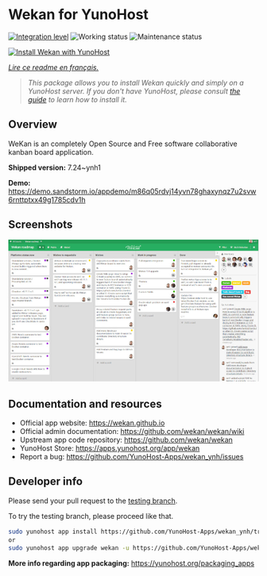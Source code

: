 <!--
N.B.: This README was automatically generated by https://github.com/YunoHost/apps/tree/master/tools/README-generator
It shall NOT be edited by hand.
-->

# Wekan for YunoHost

[![Integration level](https://dash.yunohost.org/integration/wekan.svg)](https://dash.yunohost.org/appci/app/wekan) ![Working status](https://ci-apps.yunohost.org/ci/badges/wekan.status.svg) ![Maintenance status](https://ci-apps.yunohost.org/ci/badges/wekan.maintain.svg)

[![Install Wekan with YunoHost](https://install-app.yunohost.org/install-with-yunohost.svg)](https://install-app.yunohost.org/?app=wekan)

*[Lire ce readme en français.](./README_fr.md)*

> *This package allows you to install Wekan quickly and simply on a YunoHost server.
If you don't have YunoHost, please consult [the guide](https://yunohost.org/#/install) to learn how to install it.*

## Overview

WeKan is an completely Open Source and Free software collaborative kanban board application.


**Shipped version:** 7.24~ynh1

**Demo:** https://demo.sandstorm.io/appdemo/m86q05rdvj14yvn78ghaxynqz7u2svw6rnttptxx49g1785cdv1h

## Screenshots

![Screenshot of Wekan](./doc/screenshots/screenshot.jpg)

## Documentation and resources

* Official app website: <https://wekan.github.io>
* Official admin documentation: <https://github.com/wekan/wekan/wiki>
* Upstream app code repository: <https://github.com/wekan/wekan>
* YunoHost Store: <https://apps.yunohost.org/app/wekan>
* Report a bug: <https://github.com/YunoHost-Apps/wekan_ynh/issues>

## Developer info

Please send your pull request to the [testing branch](https://github.com/YunoHost-Apps/wekan_ynh/tree/testing).

To try the testing branch, please proceed like that.

``` bash
sudo yunohost app install https://github.com/YunoHost-Apps/wekan_ynh/tree/testing --debug
or
sudo yunohost app upgrade wekan -u https://github.com/YunoHost-Apps/wekan_ynh/tree/testing --debug
```

**More info regarding app packaging:** <https://yunohost.org/packaging_apps>
